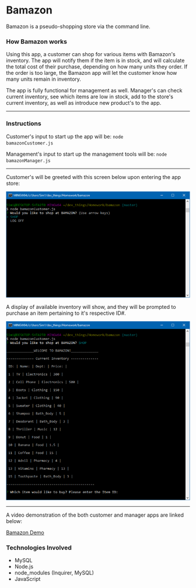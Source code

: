 # Bamazon 

Bamazon is a pseudo-shopping store via the command line.

### How Bamazon works
Using this app, a customer can shop for various items with Bamazon's inventory. The app will notify them if the item is in stock, and will calculate the total cost of their purchase, depending on how many units they order. If the order is too large, the Bamazon app will let the customer know how many units remain in inventory.

The app is fully functional for management as well.  Manager's can check current inventory, see which items are low in stock, add to the store's current inventory, as well as introduce new product's to the app.

-------------------------------------------------------------------

### Instructions

Customer's input to start up the app will be:
<code>node bamazonCustomer.js</code>

Management's input to start up the management tools will be: 
<code>node bamazonManager.js</code>

----------------------------------------------------------------
Customer's will be greeted with this screen below upon entering the app store:

<img src= "./captures/Capture1.PNG" alt="customer_app" />

A display of available inventory will show, and they will be prompted to purchase an item pertaining to it's respective ID#.

<img src= "./captures/Capture2.PNG" alt="customer_app" />

---------------------------------------------------------------


A video demonstration of the both customer and manager apps are linked below:

<a href="https://drive.google.com/file/d/1wWTufRuxu8we3Qd-Jev1X0vmgOZAf7TZ/view?usp=sharing">Bamazon Demo</a>

### Technologies Involved
* MySQL
* Node.js
* node_modules (Inquirer, MySQL)
* JavaScript

